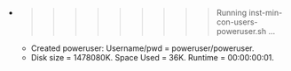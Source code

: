 * >>>>>>>>> Running inst-min-con-users-poweruser.sh ...
  * Created poweruser: Username/pwd = poweruser/poweruser.
  * Disk size = 1478080K. Space Used = 36K. Runtime = 00:00:00:01.
